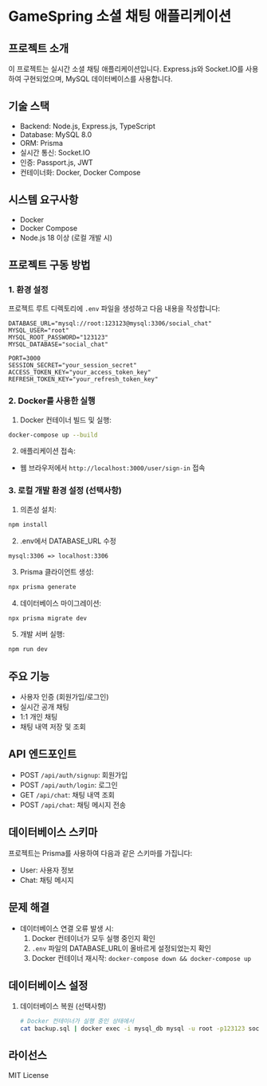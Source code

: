 # GameSpring 소셜 채팅 애플리케이션

## 프로젝트 소개
이 프로젝트는 실시간 소셜 채팅 애플리케이션입니다. Express.js와 Socket.IO를 사용하여 구현되었으며, MySQL 데이터베이스를 사용합니다.

## 기술 스택
- Backend: Node.js, Express.js, TypeScript
- Database: MySQL 8.0
- ORM: Prisma
- 실시간 통신: Socket.IO
- 인증: Passport.js, JWT
- 컨테이너화: Docker, Docker Compose

## 시스템 요구사항
- Docker
- Docker Compose
- Node.js 18 이상 (로컬 개발 시)

## 프로젝트 구동 방법

### 1. 환경 설정
프로젝트 루트 디렉토리에 `.env` 파일을 생성하고 다음 내용을 작성합니다:

```env
DATABASE_URL="mysql://root:123123@mysql:3306/social_chat"
MYSQL_USER="root"
MYSQL_ROOT_PASSWORD="123123"
MYSQL_DATABASE="social_chat"

PORT=3000
SESSION_SECRET="your_session_secret"
ACCESS_TOKEN_KEY="your_access_token_key"
REFRESH_TOKEN_KEY="your_refresh_token_key"
```

### 2. Docker를 사용한 실행
1. Docker 컨테이너 빌드 및 실행:
```bash
docker-compose up --build
```

2. 애플리케이션 접속:
- 웹 브라우저에서 `http://localhost:3000/user/sign-in` 접속

### 3. 로컬 개발 환경 설정 (선택사항)
1. 의존성 설치:
```bash
npm install
```

2. .env에서 DATABASE_URL 수정
```
mysql:3306 => localhost:3306
```

3. Prisma 클라이언트 생성:
```bash
npx prisma generate
```

4. 데이터베이스 마이그레이션:
```bash
npx prisma migrate dev
```

5. 개발 서버 실행:
```bash
npm run dev
```

## 주요 기능
- 사용자 인증 (회원가입/로그인)
- 실시간 공개 채팅
- 1:1 개인 채팅
- 채팅 내역 저장 및 조회

## API 엔드포인트
- POST `/api/auth/signup`: 회원가입
- POST `/api/auth/login`: 로그인
- GET `/api/chat`: 채팅 내역 조회
- POST `/api/chat`: 채팅 메시지 전송

## 데이터베이스 스키마
프로젝트는 Prisma를 사용하여 다음과 같은 스키마를 가집니다:
- User: 사용자 정보
- Chat: 채팅 메시지

## 문제 해결
- 데이터베이스 연결 오류 발생 시:
  1. Docker 컨테이너가 모두 실행 중인지 확인
  2. `.env` 파일의 DATABASE_URL이 올바르게 설정되었는지 확인
  3. Docker 컨테이너 재시작: `docker-compose down && docker-compose up`

## 데이터베이스 설정
1. 데이터베이스 복원 (선택사항)
   ```bash
   # Docker 컨테이너가 실행 중인 상태에서
   cat backup.sql | docker exec -i mysql_db mysql -u root -p123123 social_chat
   ```


## 라이선스
MIT License 
